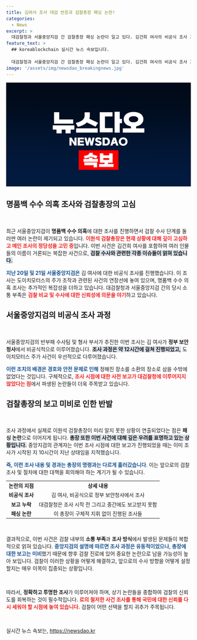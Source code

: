 ```yaml
---
title: 김여사 조사 대검 반응과 검찰총장 패싱 논란!
categories:
  - News
excerpt: >
  대검찰청과 서울중앙지검 간 검찰총장 패싱 논란이 일고 있다. 김건희 여사의 비공식 조사 과정에서 보고 누락이 발생했으며, 검찰총장은 심각하게 상황을 고심 중이다. 
feature_text: >
  ## koreablockchain 실시간 뉴스 속보입니다.

  대검찰청과 서울중앙지검 간 검찰총장 패싱 논란이 일고 있다. 김건희 여사의 비공식 조사 과정에서 보고 누락이 발생했으며, 검찰총장은 심각하게 상황을 고심 중이다. 
image: '/assets/img/newsdao_breakingnews.jpg'
---
```


<p><img src="/assets/img/newsdao_breakingnews.jpg" alt="koreablockchain 속보" /></p>

<h2 data-ke-size="size26">명품백 수수 의혹 조사와 검찰총장의 고심</h2>

<p data-ke-size="size16">&nbsp;</p>

<p data-ke-size="size16">최근 서울중앙지검이 <b>명품백 수수 의혹</b>에 대한 조사를 진행하면서 검찰 수사 단계를 둘러싼 여러 논란이 제기되고 있습니다. <b><span style="color: #ee2323;">이원석 검찰총장은 현재 상황에 대해 깊이 고심하고 메인 조사의 정당성을 고민 중</span></b>입니다. 이번 사건은 김건희 여사를 포함하여 여러 인물들의 이름이 거론되는 복잡한 사건으로, <b><span style="background-color: #21538527;">검찰 수사와 관련한 각종 이슈들이 얽혀 있습니다.</span></b> </p>

<p><b><span style="color: #1a5490;">지난 20일 및 21일 서울중앙지검은</span></b> 김 여사에 대한 비공식 조사를 진행했습니다. 이 조사는 도이치모터스의 주가 조작과 관련된 사건의 연장선에 놓여 있으며, 명품백 수수 의혹 조사는 추가적인 복잡성을 더하고 있습니다. 대검찰청과 서울중앙지검 간의 당시 소통 부족은 <b><span style="color: #ee2323;">검찰 비교 및 수사에 대한 신뢰성에 의문을 야기</span></b>하고 있습니다. </p>

<h2 data-ke-size="size26">서울중앙지검의 비공식 조사 과정</h2>

<p data-ke-size="size16">&nbsp;</p>

<p data-ke-size="size16">서울중앙지검의 반부패 수사팀 및 형사 부서가 추진한 이번 조사는 김 여사가 <b>정부 보안청사</b>에서 비공식적으로 이루어졌습니다. <b><span style="background-color: #21538527;">조사 과정은 약 12시간에 걸쳐 진행되었고,</span></b> 도이치모터스 주가 사건이 우선적으로 다루어졌습니다.</p>

<p><b><span style="color: #1a5490;">이런 조치의 배경은 경호와 안전 문제로 인해</span></b> 정해진 장소를 소환의 장소로 삼을 수밖에 없었다는 것입니다. 구체적으로, <b><span style="color: #ee2323;">조사 시점에 대한 사전 보고가 대검찰청에 이루어지지 않았다는 점</span></b>에서 파생된 논란들이 더욱 주목받고 있습니다. </p>

<h2 data-ke-size="size26">검찰총장의 보고 미비로 인한 반발</h2>

<p data-ke-size="size16">&nbsp;</p>

<p data-ke-size="size16">조사 과정에서 실제로 이원석 검찰총장이 미리 알지 못한 상황이 연출되었다는 점은 <b>패싱 논란</b>으로 이어지게 됩니다. <b><span style="background-color: #21538527;">총장 또한 이번 사건에 대해 깊은 우려를 표명하고 있는 상황입니다.</span></b> 중앙지검의 관계자는 이번 조사 시점에 대한 보고가 진행되었을 때는 이미 조사가 시작된 지 10시간이 지난 상태임을 지적했습니다.</p>

<p><b><span style="color: #1a5490;">즉, 이런 조사 내용 및 경과는 총장의 명령과는 다르게 흘러갔습니다</span></b>. 이는 앞으로의 검찰 조사 및 절차에 대한 대책을 회의해야 하는 계기가 될 수 있습니다. </p>

<table>
    <tr>
        <td style="text-align: center; height: 17px;"><b>논란의 지점</b></td>
        <td style="text-align: center; height: 17px;"><b>상세 내용</b></td>
    </tr>
    <tr>
        <td style="text-align: center; height: 17px;"><b>비공식 조사</b></td>
        <td style="text-align: center; height: 17px;">김 여사, 비공식으로 정부 보안청사에서 조사</td>
    </tr>
    <tr>
        <td style="text-align: center; height: 17px;"><b>보고 누락</b></td>
        <td style="text-align: center; height: 17px;">대검찰청은 조사 시작 전 그리고 중간에도 보고받지 못함</td>
    </tr>
    <tr>
        <td style="text-align: center; height: 17px;"><b>패싱 논란</b></td>
        <td style="text-align: center; height: 17px;">이 총장이 구체적 지휘 없이 진행된 조사들</td>
    </tr>
</table>

<p data-ke-size="size16">&nbsp;</p>

<p data-ke-size="size16">결과적으로, 이번 사건은 검찰 내부의 <b>소통 부족</b>과 <b>조사 방식</b>에서 발생된 문제들이 복합적으로 얽혀 있습니다. <b><span style="color: #1a5490;">중앙지검의 설명에 따르면 조사 과정은 유동적이었으나, 총장에 대한 보고는 미비</span></b>했기 때문에 향후 검찰 진로에 있어 중요한 논란으로 남을 가능성이 높아 보입니다. 검찰이 이러한 상황을 어떻게 해결하고, 앞으로의 수사 방향을 어떻게 설정할지는 매우 이목이 집중되는 상황입니다.</p>

<p data-ke-size="size16">&nbsp;</p>

<p data-ke-size="size16">따라서, <b>정확하고 투명한 조사</b>가 이루어져야 하며, 상기 논란들을 종합하여 검찰의 신뢰도를 회복하는 것이 필수적입니다. <b><span style="color: #ee2323;">로의 철저한 사건 조사를 통해 국민에 대한 신뢰를 다시 세워야 할 시점에 놓여 있습니다.</span></b> 검찰이 어떤 선택을 할지 귀추가 주목됩니다.</p>

<p data-ke-size="size16">&nbsp;</p>
실시간 뉴스 속보는, <a href="https://newsdao.kr" rel="dofollow">https://newsdao.kr</a>


